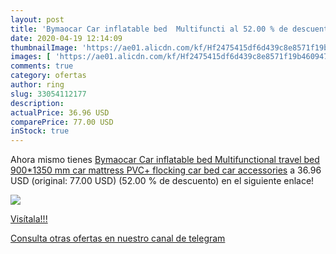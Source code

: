 ```yaml
---
layout: post
title: 'Bymaocar Car inflatable bed  Multifuncti al 52.00 % de descuento'
date: 2020-04-19 12:14:09
thumbnailImage: 'https://ae01.alicdn.com/kf/Hf2475415df6d439c8e8571f19b460947z/Bymaocar-Car-inflatable-bed-Multifunctional-travel-bed-900-1350-mm-car-mattress-PVC-flocking-car-bed.jpg_350x350._SL200_.jpg'
images: [ 'https://ae01.alicdn.com/kf/Hf2475415df6d439c8e8571f19b460947z/Bymaocar-Car-inflatable-bed-Multifunctional-travel-bed-900-1350-mm-car-mattress-PVC-flocking-car-bed.jpg_350x350._SL200_.jpg' ]
comments: true
category: ofertas
author: ring
slug: 33054112177
description:
actualPrice: 36.96 USD
comparePrice: 77.00 USD
inStock: true
---
```


Ahora mismo tienes [Bymaocar Car inflatable bed  Multifunctional travel bed 900*1350 mm  car mattress PVC+ flocking car bed car accessories](https://www.amazon.com/dp/33054112177/?tag=redken08-20) a 36.96 USD (original: 77.00 USD) (52.00 %  de descuento) en el siguiente enlace!

[![](https://ae01.alicdn.com/kf/Hf2475415df6d439c8e8571f19b460947z/Bymaocar-Car-inflatable-bed-Multifunctional-travel-bed-900-1350-mm-car-mattress-PVC-flocking-car-bed.jpg_350x350._SL200_.jpg)](https://www.amazon.com/dp/33054112177/?tag=redken08-20)

[Visítala!!!](https://www.amazon.com/dp/33054112177/?tag=redken08-20)

[Consulta otras ofertas en nuestro canal de telegram](https://t.me/s/ofertas25)
